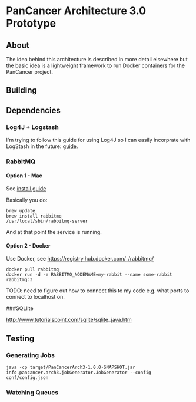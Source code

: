# PanCancer Architecture 3.0 Prototype

## About

The idea behind this architecture is described in more detail elsewhere but the basic idea is a lightweight
framework to run Docker containers for the PanCancer project.

## Building

## Dependencies

### Log4J + Logstash

I'm trying to follow this guide for using Log4J so I can easily incorprate with LogStash in the future: [guide](https://blog.dylants.com/2013/08/27/java-logging-creating-indexing-monitoring/).

### RabbitMQ

#### Option 1 - Mac

See [install guide](https://www.rabbitmq.com/install-homebrew.html)

Basically you do:

    brew update
    brew install rabbitmq
    /usr/local/sbin/rabbitmq-server
    
And at that point the service is running.

#### Option 2 - Docker

Use Docker, see https://registry.hub.docker.com/_/rabbitmq/

    docker pull rabbitmq
    docker run -d -e RABBITMQ_NODENAME=my-rabbit --name some-rabbit rabbitmq:3

TODO: need to figure out how to connect this to my code e.g. what ports to connect to localhost on.

###SQLlite

http://www.tutorialspoint.com/sqlite/sqlite_java.htm

## Testing

### Generating Jobs

    java -cp target/PanCancerArch3-1.0.0-SNAPSHOT.jar info.pancancer.arch3.jobGenerator.JobGenerator --config conf/config.json

### Watching Queues

